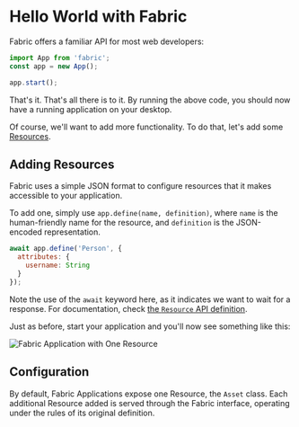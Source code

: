 # Hello World with Fabric
Fabric offers a familiar API for most web developers:

```js
import App from 'fabric';
const app = new App();

app.start();
```

That's it.  That's all there is to it.  By running the above code, you should
now have a running application on your desktop.

Of course, we'll want to add more functionality.  To do that, let's add some
[Resources][resources].

## Adding Resources
Fabric uses a simple JSON format to configure resources that it makes accessible
to your application.

To add one, simply use `app.define(name, definition)`, where `name` is the
human-friendly name for the resource, and `definition` is the JSON-encoded
representation.

```js
await app.define('Person', {
  attributes: {
    username: String
  }
});
```

Note the use of the `await` keyword here, as it indicates we want to wait for a
response.  For documentation, check [the `Resource` API definition][resources].

Just as before, start your application and you'll now see something like this:

![Fabric Application with One Resource](...)

## Configuration
By default, Fabric Applications expose one Resource, the `Asset` class.  Each
additional Resource added is served through the Fabric interface, operating
under the rules of its original definition.

[resources]: https://api.fabric.fm/Resource.html
